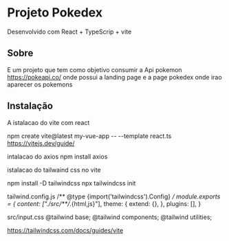 # Projeto Pokedex 
Desenvolvido com React + TypeScrip + vite


## Sobre

E um projeto que tem como objetivo consumir a Api pokemon https://pokeapi.co/ 
onde possui a landing page e a page pokedex onde irao aparecer os pokemons 

## Instalação
A istalacao do vite com react

npm create vite@latest my-vue-app -- --template react.ts
https://vitejs.dev/guide/

intalacao do axios
npm install axios 

istalacao do tailwaind css no vite

npm install -D tailwindcss
npx tailwindcss init

tailwind.config.js
/** @type {import('tailwindcss').Config} */
module.exports = {
  content: ["./src/**/*.{html,js}"],
  theme: {
    extend: {},
  },
  plugins: [],
}

src/input.css
@tailwind base;
@tailwind components;
@tailwind utilities;

https://tailwindcss.com/docs/guides/vite

